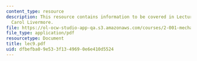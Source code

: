 ```yaml
---
content_type: resource
description: This resource contains information to be covered in Lecture 9 by Prof.
  Carol Livermore.
file: https://ol-ocw-studio-app-qa.s3.amazonaws.com/courses/2-001-mechanics-materials-i-fall-2006/dfbefba09e533f1349690e6e410d5524_lec9.pdf
file_type: application/pdf
resourcetype: Document
title: lec9.pdf
uid: dfbefba0-9e53-3f13-4969-0e6e410d5524
---
```

